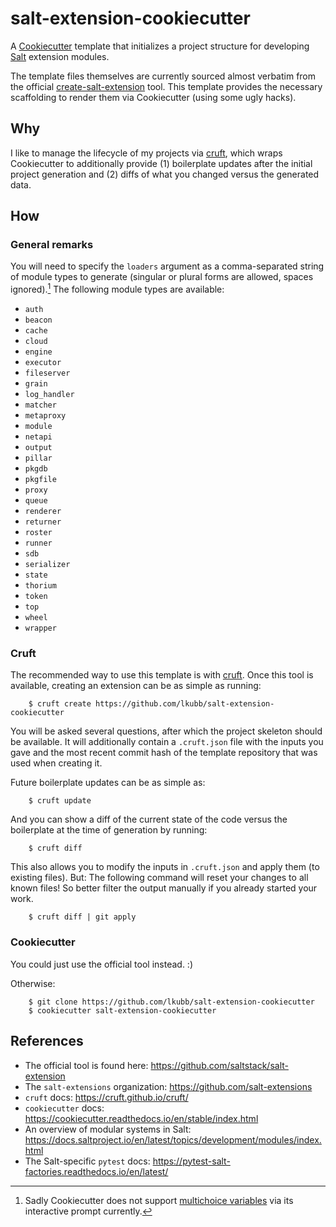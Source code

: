 # salt-extension-cookiecutter

A [Cookiecutter](https://github.com/cookiecutter/cookiecutter) template that initializes a project structure for developing [Salt](https://github.com/saltstack/salt) extension modules.

The template files themselves are currently sourced almost verbatim from the official [create-salt-extension](https://github.com/saltstack/salt-extension) tool. This template provides the necessary scaffolding to render them via Cookiecutter (using some ugly hacks).

## Why
I like to manage the lifecycle of my projects via [cruft](https://cruft.github.io/cruft/), which wraps Cookiecutter to additionally provide (1) boilerplate updates after the initial project generation and (2) diffs of what you changed versus the generated data.

## How
### General remarks
You will need to specify the `loaders` argument as a comma-separated string of module types to generate (singular or plural forms are allowed, spaces ignored).[^1] The following module types are available:

* `auth`
* `beacon`
* `cache`
* `cloud`
* `engine`
* `executor`
* `fileserver`
* `grain`
* `log_handler`
* `matcher`
* `metaproxy`
* `module`
* `netapi`
* `output`
* `pillar`
* `pkgdb`
* `pkgfile`
* `proxy`
* `queue`
* `renderer`
* `returner`
* `roster`
* `runner`
* `sdb`
* `serializer`
* `state`
* `thorium`
* `token`
* `top`
* `wheel`
* `wrapper`

[^1]: Sadly Cookiecutter does not support [multichoice variables](https://github.com/cookiecutter/cookiecutter/issues/1002) via its interactive prompt currently. 

### Cruft
The recommended way to use this template is with [cruft](https://cruft.github.io/cruft/#installation). Once this tool is available, creating an extension can be as simple as running:

```console
    $ cruft create https://github.com/lkubb/salt-extension-cookiecutter
```

You will be asked several questions, after which the project skeleton should be available. It will additionally contain a `.cruft.json` file with the inputs you gave and the most recent commit hash of the template repository that was used when creating it.

Future boilerplate updates can be as simple as:

```console
    $ cruft update
```

And you can show a diff of the current state of the code versus the boilerplate at the time of generation by running:

```console
    $ cruft diff
```

This also allows you to modify the inputs in `.cruft.json` and apply them (to existing files). But: The following command will reset your changes to all known files! So better filter the output manually if you already started your work.

```console
    $ cruft diff | git apply
```

### Cookiecutter
You could just use the official tool instead. :)

Otherwise:

```console
    $ git clone https://github.com/lkubb/salt-extension-cookiecutter
    $ cookiecutter salt-extension-cookiecutter
```

## References
* The official tool is found here: https://github.com/saltstack/salt-extension
* The `salt-extensions` organization: https://github.com/salt-extensions
* `cruft` docs: https://cruft.github.io/cruft/
* `cookiecutter` docs: https://cookiecutter.readthedocs.io/en/stable/index.html
* An overview of modular systems in Salt: https://docs.saltproject.io/en/latest/topics/development/modules/index.html
* The Salt-specific `pytest` docs: https://pytest-salt-factories.readthedocs.io/en/latest/
